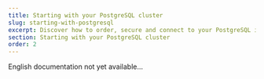 ```yaml
---
title: Starting with your PostgreSQL cluster 
slug: starting-with-postgresql
excerpt: Discover how to order, secure and connect to your PostgreSQL instance
section: Starting with your PostgreSQL cluster
order: 2
---
```


English documentation not yet available...
